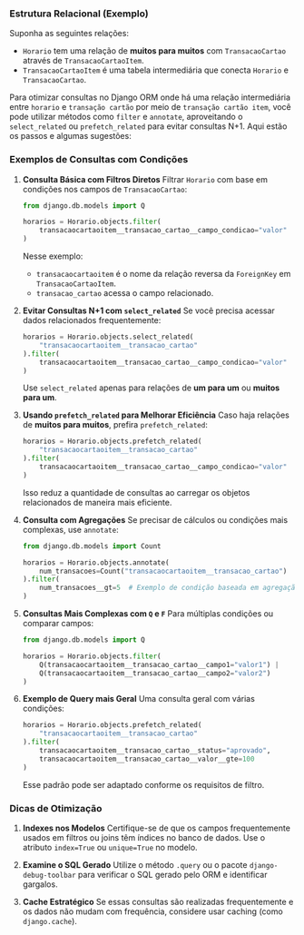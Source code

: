 ### Estrutura Relacional (Exemplo)

Suponha as seguintes relações:

- `Horario` tem uma relação de **muitos para muitos** com `TransacaoCartao` através de `TransacaoCartaoItem`.
- `TransacaoCartaoItem` é uma tabela intermediária que conecta `Horario` e `TransacaoCartao`.

Para otimizar consultas no Django ORM onde há uma relação intermediária entre `horario` e `transação cartão` por meio de `transação cartão item`, você pode utilizar métodos como `filter` e `annotate`, aproveitando o `select_related` ou `prefetch_related` para evitar consultas N+1. Aqui estão os passos e algumas sugestões:

### Exemplos de Consultas com Condições

1. **Consulta Básica com Filtros Diretos** Filtrar `Horario` com base em condições nos campos de `TransacaoCartao`:
    
    ```python
    from django.db.models import Q
    
    horarios = Horario.objects.filter(
        transacaocartaoitem__transacao_cartao__campo_condicao="valor"
    )
    ```
    
    Nesse exemplo:
    
    - `transacaocartaoitem` é o nome da relação reversa da `ForeignKey` em `TransacaoCartaoItem`.
    - `transacao_cartao` acessa o campo relacionado.
2. **Evitar Consultas N+1 com `select_related`** Se você precisa acessar dados relacionados frequentemente:
    
    ```python
    horarios = Horario.objects.select_related(
        "transacaocartaoitem__transacao_cartao"
    ).filter(
        transacaocartaoitem__transacao_cartao__campo_condicao="valor"
    )
    ```
    
    Use `select_related` apenas para relações de **um para um** ou **muitos para um**.
    
3. **Usando `prefetch_related` para Melhorar Eficiência** Caso haja relações de **muitos para muitos**, prefira `prefetch_related`:
    
    ```python
    horarios = Horario.objects.prefetch_related(
        "transacaocartaoitem__transacao_cartao"
    ).filter(
        transacaocartaoitem__transacao_cartao__campo_condicao="valor"
    )
    ```
    
    Isso reduz a quantidade de consultas ao carregar os objetos relacionados de maneira mais eficiente.
    
4. **Consulta com Agregações** Se precisar de cálculos ou condições mais complexas, use `annotate`:
    
    ```python
    from django.db.models import Count
    
    horarios = Horario.objects.annotate(
        num_transacoes=Count("transacaocartaoitem__transacao_cartao")
    ).filter(
        num_transacoes__gt=5  # Exemplo de condição baseada em agregação
    )
    ```
    
5. **Consultas Mais Complexas com `Q` e `F`** Para múltiplas condições ou comparar campos:
    
    ```python
    from django.db.models import Q
    
    horarios = Horario.objects.filter(
        Q(transacaocartaoitem__transacao_cartao__campo1="valor1") |
        Q(transacaocartaoitem__transacao_cartao__campo2="valor2")
    )
    ```
    
6. **Exemplo de Query mais Geral** Uma consulta geral com várias condições:
    
    ```python
    horarios = Horario.objects.prefetch_related(
        "transacaocartaoitem__transacao_cartao"
    ).filter(
        transacaocartaoitem__transacao_cartao__status="aprovado",
        transacaocartaoitem__transacao_cartao__valor__gte=100
    )
    ```
    
    Esse padrão pode ser adaptado conforme os requisitos de filtro.
    

### Dicas de Otimização

1. **Indexes nos Modelos** Certifique-se de que os campos frequentemente usados em filtros ou joins têm índices no banco de dados. Use o atributo `index=True` ou `unique=True` no modelo.
    
2. **Examine o SQL Gerado** Utilize o método `.query` ou o pacote `django-debug-toolbar` para verificar o SQL gerado pelo ORM e identificar gargalos.
    
3. **Cache Estratégico** Se essas consultas são realizadas frequentemente e os dados não mudam com frequência, considere usar caching (como `django.cache`).